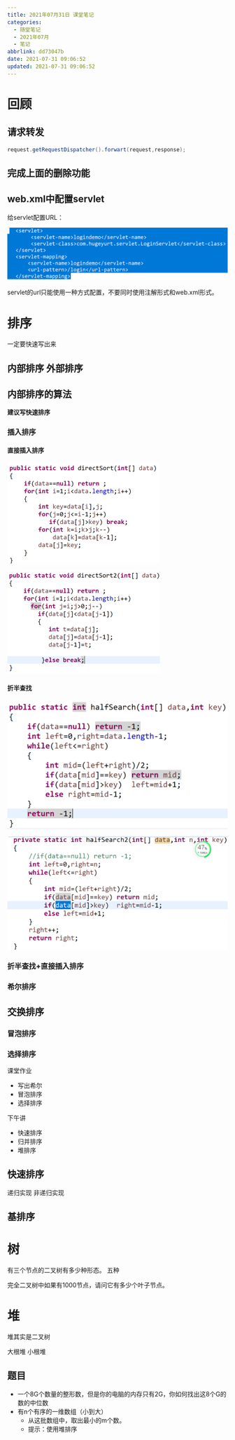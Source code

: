 ```yaml
---
title: 2021年07月31日 课堂笔记
categories:
  - 随堂笔记
  - 2021年07月
  - 笔记
abbrlink: dd73047b
date: 2021-07-31 09:06:52
updated: 2021-07-31 09:06:52
---
```

# 回顾
## 请求转发
```java
request.getRequestDispatcher().forwart(request,response);
```
## 完成上面的删除功能

## web.xml中配置servlet

给servlet配置URL：

![image-20210731093611337](https://raw.githubusercontent.com/lanlan2017/images/master/Blog/Sum/20210731093618.png)

servlet的url只能使用一种方式配置，不要同时使用注解形式和web.xml形式。



# 排序
一定要快速写出来

## 内部排序 外部排序
## 内部排序的算法
**建议写快速排序**

### 插入排序
#### 直接插入排序

![image-20210731103043891](https://raw.githubusercontent.com/lanlan2017/images/master/Blog/Sum/20210731103051.png)

![image-20210731103113174](https://raw.githubusercontent.com/lanlan2017/images/master/Blog/Sum/20210731103113.png)	

#### 折半查找

![image-20210731103149232](https://raw.githubusercontent.com/lanlan2017/images/master/Blog/Sum/20210731103149.png)

![image-20210731104215832](https://raw.githubusercontent.com/lanlan2017/images/master/Blog/Sum/20210731104215.png)

### 折半查找+直接插入排序

### 希尔排序

## 交换排序

### 冒泡排序

### 选择排序



课堂作业

- 写出希尔
- 冒泡排序
- 选择排序

下午讲
- 快速排序
- 归并排序
- 堆排序

## 快速排序

递归实现
非递归实现
## 基排序

# 树

有三个节点的二叉树有多少种形态。
五种

完全二叉树中如果有1000节点，请问它有多少个叶子节点。

# 堆
堆其实是二叉树

大根堆
小根堆

## 题目
- 一个8G个数量的整形数，但是你的电脑的内存只有2G，你如何找出这8个G的数的中位数
- 有n个有序的一维数组（小到大）
  - 从这批数组中，取出最小的m个数。
  - 提示：使用堆排序
